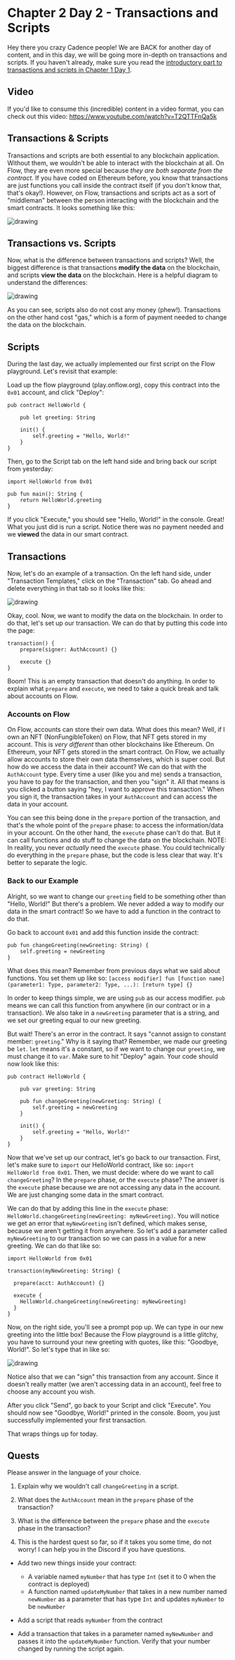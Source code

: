 # Chapter 2 Day 2 - Transactions and Scripts

Hey there you crazy Cadence people! We are BACK for another day of content, and in this day, we will be going more in-depth on transactions and scripts. If you haven't already, make sure you read the [introductory part to transactions and scripts in Chapter 1 Day 1](https://github.com/jacob-tucker/Flow-Zero-to-Jacob/tree/main/chapter1/day1#transactions--scripts).

## Video

If you'd like to consume this (incredible) content in a video format, you can check out this video: https://www.youtube.com/watch?v=T2QTTFnQa5k

## Transactions & Scripts

Transactions and scripts are both essential to any blockchain application. Without them, we wouldn't be able to interact with the blockchain at all. On Flow, they are even more special because *they are both separate from the contract.* If you have coded on Ethereum before, you know that transactions are just functions you call inside the contract itself (if you don't know that, that's okay!). However, on Flow, transactions and scripts act as a sort of "middleman" between the person interacting with the blockchain and the smart contracts. It looks something like this:

<img src="../images/sctsworkflow.png" alt="drawing" size="400" />

## Transactions vs. Scripts

Now, what is the difference between transactions and scripts? Well, the biggest difference is that transactions **modify the data** on the blockchain, and scripts **view the data** on the blockchain. Here is a helpful diagram to understand the differences:

<img src="../images/transactionvscript.png" alt="drawing" size="400" />

As you can see, scripts also do not cost any money (phew!). Transactions on the other hand cost "gas," which is a form of payment needed to change the data on the blockchain.

## Scripts

During the last day, we actually implemented our first script on the Flow playground. Let's revisit that example:

Load up the flow playground (play.onflow.org), copy this contract into the `0x01` account, and click "Deploy":
```cadence
pub contract HelloWorld {

    pub let greeting: String

    init() {
        self.greeting = "Hello, World!"
    }
}
```

Then, go to the Script tab on the left hand side and bring back our script from yesterday:
```cadence
import HelloWorld from 0x01

pub fun main(): String {
    return HelloWorld.greeting
}
```

If you click "Execute," you should see "Hello, World!" in the console. Great! What you just did is run a script. Notice there was no payment needed and we **viewed** the data in our smart contract.

## Transactions

Now, let's do an example of a transaction. On the left hand side, under "Transaction Templates," click on the "Transaction" tab. Go ahead and delete everything in that tab so it looks like this:

<img src="../images/emptytx.PNG" alt="drawing" size="400" />

Okay, cool. Now, we want to modify the data on the blockchain. In order to do that, let's set up our transaction. We can do that by putting this code into the page:

```cadence
transaction() {
    prepare(signer: AuthAccount) {}

    execute {}
}
```

Boom! This is an empty transaction that doesn't do anything. In order to explain what `prepare` and `execute`, we need to take a quick break and talk about accounts on Flow.

### Accounts on Flow

On Flow, accounts can store their own data. What does this mean? Well, if I own an NFT (NonFungibleToken) on Flow, that NFT gets stored in my account. This is *very different* than other blockchains like Ethereum. On Ethereum, your NFT gets stored in the smart contract. On Flow, we actually allow accounts to store their own data themselves, which is super cool. But how do we access the data in their account? We can do that with the `AuthAccount` type. Every time a user (like you and me) sends a transaction, you have to pay for the transaction, and then you "sign" it. All that means is you clicked a button saying "hey, I want to approve this transaction." When you sign it, the transaction takes in your `AuthAccount` and can access the data in your account. 

You can see this being done in the `prepare` portion of the transaction, and that's the whole point of the `prepare` phase: to access the information/data in your account. On the other hand, the `execute` phase can't do that. But it can call functions and do stuff to change the data on the blockchain. NOTE: In reality, you never *actually* need the `execute` phase. You could technically do everything in the `prepare` phase, but the code is less clear that way. It's better to separate the logic.

### Back to our Example

Alright, so we want to change our `greeting` field to be something other than "Hello, World!" But there's a problem. We never added a way to modify our data in the smart contract! So we have to add a function in the contract to do that.

Go back to account `0x01` and add this function inside the contract:

```cadence
pub fun changeGreeting(newGreeting: String) {
    self.greeting = newGreeting
}
```

What does this mean? Remember from previous days what we said about functions. You set them up like so:
`[access modifier] fun [function name](parameter1: Type, parameter2: Type, ...): [return type] {}`

In order to keep things simple, we are using `pub` as our access modifier. `pub` means we can call this function from anywhere (in our contract or in a transaction). We also take in a `newGreeting` parameter that is a string, and we set our greeting equal to our new greeting.

But wait! There's an error in the contract. It says "cannot assign to constant member: `greeting`." Why is it saying that? Remember, we made our greeting be `let`. `let` means it's a constant, so if we want to change our `greeting`, we must change it to `var`. Make sure to hit "Deploy" again. Your code should now look like this:

```cadence
pub contract HelloWorld {

    pub var greeting: String

    pub fun changeGreeting(newGreeting: String) {
        self.greeting = newGreeting
    }

    init() {
        self.greeting = "Hello, World!"
    }
}
```

Now that we've set up our contract, let's go back to our transaction. First, let's make sure to `import` our HelloWorld contract, like so: `import HelloWorld from 0x01`. Then, we must decide: where do we want to call `changeGreeting`? In the `prepare` phase, or the `execute` phase? The answer is the `execute` phase because we are not accessing any data in the account. We are just changing some data in the smart contract. 

We can do that by adding this line in the `execute` phase: `HelloWorld.changeGreeting(newGreeting: myNewGreeting)`. You will notice we get an error that `myNewGreeting` isn't defined, which makes sense, because we aren't getting it from anywhere. So let's add a parameter called `myNewGreeting` to our transaction so we can pass in a value for a new greeting. We can do that like so:

```cadence
import HelloWorld from 0x01

transaction(myNewGreeting: String) {

  prepare(acct: AuthAccount) {}

  execute {
    HelloWorld.changeGreeting(newGreeting: myNewGreeting)
  }
}
```

Now, on the right side, you'll see a prompt pop up. We can type in our new greeting into the little box! Because the Flow playground is a little glitchy, you have to surround your new greeting with quotes, like this: "Goodbye, World!". So let's type that in like so:

<img src="../images/txgoodbye.PNG" alt="drawing" size="400" />

Notice also that we can "sign" this transaction from any account. Since it doesn't really matter (we aren't accessing data in an account), feel free to choose any account you wish.

After you click "Send", go back to your Script and click "Execute". You should now see "Goodbye, World!" printed in the console. Boom, you just successfully implemented your first transaction.

That wraps things up for today.

## Quests

Please answer in the language of your choice.

1. Explain why we wouldn't call `changeGreeting` in a script.

2. What does the `AuthAccount` mean in the `prepare` phase of the transaction?

3. What is the difference between the `prepare` phase and the `execute` phase in the transaction?

4. This is the hardest quest so far, so if it takes you some time, do not worry! I can help you in the Discord if you have questions.

- Add two new things inside your contract:
    - A variable named `myNumber` that has type `Int` (set it to 0 when the contract is deployed)
    - A function named `updateMyNumber` that takes in a new number named `newNumber` as a parameter that has type `Int` and updates `myNumber` to be `newNumber`

- Add a script that reads `myNumber` from the contract

- Add a transaction that takes in a parameter named `myNewNumber` and passes it into the `updateMyNumber` function. Verify that your number changed by running the script again.